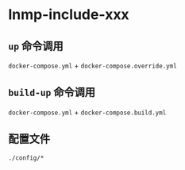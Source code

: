 # lnmp-include-xxx

## `up` 命令调用

`docker-compose.yml` + `docker-compose.override.yml`

## `build-up` 命令调用

`docker-compose.yml` + `docker-compose.build.yml`

## 配置文件

`./config/*`

